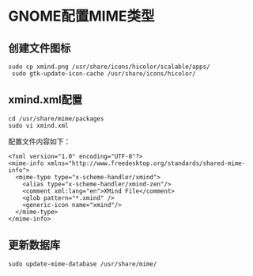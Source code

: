 # GNOME配置MIME类型

## 创建文件图标

``` shell
sudo cp xmind.png /usr/share/icons/hicolor/scalable/apps/
 sudo gtk-update-icon-cache /usr/share/icons/hicolor/
 ```

## xmind.xml配置

``` shell
cd /usr/share/mime/packages
sudo vi xmind.xml
```

配置文件内容如下：

``` text
<?xml version="1.0" encoding="UTF-8"?>
<mime-info xmlns="http://www.freedesktop.org/standards/shared-mime-info">
  <mime-type type="x-scheme-handler/xmind">
    <alias type="x-scheme-handler/xmind-zen"/>
    <comment xml:lang="en">XMind File</comment>
    <glob pattern="*.xmind" />
    <generic-icon name="xmind"/>
  </mime-type>
</mime-info>
```

## 更新数据库

``` shell
sudo update-mime-database /usr/share/mime/
```
